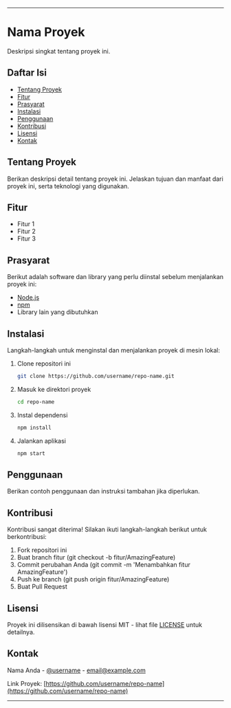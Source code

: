 
---

# Nama Proyek

Deskripsi singkat tentang proyek ini.

## Daftar Isi

- [Tentang Proyek](#tentang-proyek)
- [Fitur](#fitur)
- [Prasyarat](#prasyarat)
- [Instalasi](#instalasi)
- [Penggunaan](#penggunaan)
- [Kontribusi](#kontribusi)
- [Lisensi](#lisensi)
- [Kontak](#kontak)

## Tentang Proyek

Berikan deskripsi detail tentang proyek ini. Jelaskan tujuan dan manfaat dari proyek ini, serta teknologi yang digunakan.

## Fitur

- Fitur 1
- Fitur 2
- Fitur 3

## Prasyarat

Berikut adalah software dan library yang perlu diinstal sebelum menjalankan proyek ini:

- [Node.js](https://nodejs.org/)
- [npm](https://www.npmjs.com/)
- Library lain yang dibutuhkan

## Instalasi

Langkah-langkah untuk menginstal dan menjalankan proyek di mesin lokal:

1. Clone repositori ini
   ```sh
   git clone https://github.com/username/repo-name.git
   ```
2. Masuk ke direktori proyek
   ```sh
   cd repo-name
   ```
3. Instal dependensi
   ```sh
   npm install
   ```
4. Jalankan aplikasi
   ```sh
   npm start
   ```

## Penggunaan

Berikan contoh penggunaan dan instruksi tambahan jika diperlukan.

## Kontribusi

Kontribusi sangat diterima! Silakan ikuti langkah-langkah berikut untuk berkontribusi:

1. Fork repositori ini
2. Buat branch fitur (git checkout -b fitur/AmazingFeature)
3. Commit perubahan Anda (git commit -m 'Menambahkan fitur AmazingFeature')
4. Push ke branch (git push origin fitur/AmazingFeature)
5. Buat Pull Request

## Lisensi

Proyek ini dilisensikan di bawah lisensi MIT - lihat file [LICENSE](LICENSE) untuk detailnya.

## Kontak

Nama Anda - [@username](https://twitter.com/username) - email@example.com

Link Proyek: [https://github.com/username/repo-name](https://github.com/username/repo-name)

---

